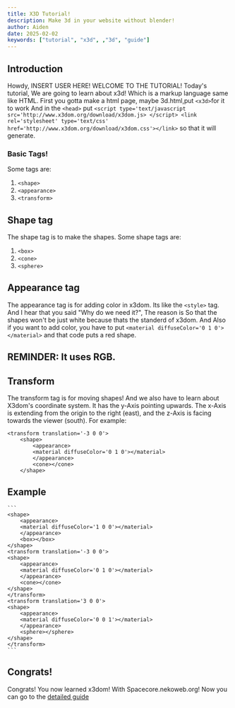 ```yaml
---
title: X3D Tutorial!
description: Make 3d in your website without blender!
author: Aiden
date: 2025-02-02
keywords: ["tutorial", "x3d", ,"3d", "guide"]
---
```

 
 ## Introduction

 Howdy, INSERT USER HERE! WELCOME TO THE TUTORIAL! Today's tutorial, We are going to learn about x3d! Which is a markup language same like HTML.
First you gotta make a html page, maybe 3d.html,put ```<x3d>```for it to work And in the `<head>` put ```<script type='text/javascript src='http://www.x3dom.org/download/x3dom.js> </script> <link rel='stylesheet' type='text/css' href='http://www.x3dom.org/download/x3dom.css'></link>``` so that it will generate.
 ### Basic Tags!
 Some tags are:
1. `<shape>`
2. `<appearance>`
3. `<transform>`
## Shape tag
The shape tag is to make the shapes. Some shape tags are:
1. `<box>`
2. `<cone>`
3. `<sphere>`
## Appearance tag
The appearance tag is for adding color in x3dom. Its like the `<style>` tag.
And I hear that you said "Why do we need it?", The reason is 
So that the shapes won't be just white because thats the standerd of x3dom.
And Also if you want to add color, you have to put ```<material diffuseColor='0 1 0'></material>``` and that code puts a red shape.
## REMINDER: It uses RGB.
## Transform
The transform tag is for moving shapes! And we also have to learn about X3dom's coordinate system. It has the y-Axis pointing upwards. The x-Axis is extending from the origin to the right (east), and the z-Axis is facing towards the viewer (south). 
For example:  
``` 
<transform translation='-3 0 0'> 
    <shape> 
        <appearance> 
        <material diffuseColor='0 1 0'></material> 
        </appearance> 
        <cone></cone> 
    </shape> 
```
## Example
	```		
    <shape> 
        <appearance> 
        <material diffuseColor='1 0 0'></material> 
        </appearance> 
        <box></box> 
    </shape> 
    <transform translation='-3 0 0'> 
    <shape> 
        <appearance> 
        <material diffuseColor='0 1 0'></material> 
        </appearance> 
        <cone></cone> 
    </shape> 
    </transform> 
    <transform translation='3 0 0'> 
    <shape> 
        <appearance> 
        <material diffuseColor='0 0 1'></material> 
        </appearance> 
        <sphere></sphere> 
    </shape> 
    </transform> 
    ```
## Congrats! 
Congrats! You now learned  x3dom! With Spacecore.nekoweb.org! Now you can go to the [detailed guide](https://doc.x3dom.org/tutorials/basics/hello/index.html)

